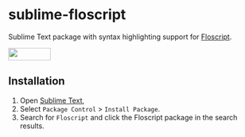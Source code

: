 # sublime-floscript
Sublime Text package with syntax highlighting support for [Floscript](https://github.com/ioflo/ioflo).

<img src="https://github.com/ioflo/ioflo/blob/master/docs/images/floscript_logo.png?raw=true" height="25" width="85">

## Installation
1. Open [Sublime Text](http://www.sublimetext.com/),
2. Select `Package Control` > `Install Package`. 
3. Search for `Floscript` and click the Floscript package in the search results.

